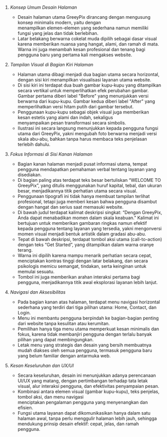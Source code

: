

1. *Konsep Umum Desain Halaman*
    - Desain halaman utama GreeyPix dirancang dengan mengusung konsep minimalis modern, yaitu dengan  
      menampilkan elemen-elemen yang sederhana namun memiliki fungsi yang jelas dan tidak berlebihan. 
    - Latar belakang berwarna cokelat muda dipilih sebagai dasar visual karena memberikan nuansa yang hangat, 
      alami, dan ramah di mata. Warna ini juga menambah kesan profesional dan tenang bagi pengguna baru yang 
      pertama kali mengakses website.

2. *Tampilan Visual di Bagian Kiri Halaman*
    - Halaman utama dibagi menjadi dua bagian utama secara horizontal, dengan sisi kiri menampilkan visualisasi 
      layanan utama website.
    - Di sisi kiri ini terdapat dua buah gambar kupu-kupu yang ditampilkan secara vertikal untuk memperlihatkan 
      efek perubahan gambar.
        Gambar pertama diberi label "Before" yang menunjukkan versi berwarna dari kupu-kupu.
        Gambar kedua diberi label "After" yang memperlihatkan versi hitam putih dari gambar tersebut.
    - Penggunaan kupu-kupu sebagai objek visual juga memberikan kesan estetis yang alami dan indah, sekaligus   
      menyampaikan pesan transformasi secara simbolis.
    - Ilustrasi ini secara langsung menunjukkan kepada pengguna fungsi utama dari GreeyPix, yakni mengubah foto 
      berwarna menjadi versi skala abu-abu, bahkan tanpa harus membaca teks penjelasan terlebih dahulu.

3. *Fokus Informasi di Sisi Kanan Halaman*
    - Bagian kanan halaman menjadi pusat informasi utama, tempat pengguna mendapatkan pemahaman verbal tentang 
      layanan yang disediakan.
    - Di bagian paling atas terdapat teks besar bertuliskan “WELCOME TO GreeyPix”, yang ditulis menggunakan 
      huruf kapital, tebal, dan ukuran besar, menjadikannya titik perhatian utama secara visual.
    - Penggunaan tipografi ini tidak hanya membuat tampilan terlihat profesional, tetapi juga memberi kesan 
      bahwa pengguna disambut dengan hangat dan serius saat memasuki website.
    - Di bawah judul terdapat kalimat deskripsi singkat:
        “Dengan GreeyPix, Anda dapat menabadikan momen dalam skala keabuan.”
        Kalimat ini bertujuan untuk memberikan gambaran ringkas namun efektif kepada pengguna tentang layanan 
        yang tersedia, yakni mengonversi momen visual menjadi bentuk artistik dalam gradasi abu-abu.
    - Tepat di bawah deskripsi, terdapat tombol aksi utama (call-to-action) dengan teks “Get Started”, yang 
      ditampilkan dalam warna oranye terang.
    - Warna ini dipilih karena mampu menarik perhatian secara cepat, menciptakan kontras tinggi dengan latar 
      belakang, dan secara psikologis memicu semangat, tindakan, serta keinginan untuk memulai sesuatu.
    - Tombol ini juga memberikan arahan interaksi pertama bagi pengguna, menjadikannya titik awal eksplorasi 
      layanan lebih lanjut.

4. *Navigasi dan Aksesibilitas*
    - Pada bagian kanan atas halaman, terdapat menu navigasi horizontal sederhana yang terdiri dari tiga 
      pilihan utama: Home, Contact, dan Login.
    - Menu ini membantu pengguna berpindah ke bagian-bagian penting dari website tanpa kesulitan atau kerumitan.
    - Pemilihan hanya tiga menu utama memperkuat kesan minimalis dan fokus, karena tidak membanjiri pengguna 
      dengan terlalu banyak pilihan yang dapat membingungkan.
    - Letak menu yang strategis dan desain yang bersih membuatnya mudah diakses oleh semua pengguna, termasuk 
      pengguna baru yang belum familiar dengan antarmuka web.

5. *Kesan Keseluruhan dan UX/UI*
    - Secara keseluruhan, desain ini menunjukkan adanya perencanaan UI/UX yang matang, dengan pertimbangan 
      terhadap tata letak visual, alur interaksi pengguna, dan efektivitas penyampaian pesan.
    - Kombinasi antara elemen visual (gambar kupu-kupu), teks penjelas, tombol aksi, dan menu navigasi  
      menciptakan pengalaman pengguna yang menyenangkan dan efisien.
    - Fungsi utama layanan dapat dikomunikasikan hanya dalam satu halaman awal, tanpa perlu menggulir halaman 
      lebih jauh, sehingga mendukung prinsip desain efektif: cepat, jelas, dan ramah pengguna.
      
